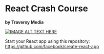 # React Crash Course
**by Traversy Media**

[![IMAGE ALT TEXT HERE](http://img.youtube.com/vi/sBws8MSXN7A/0.jpg)](http://www.youtube.com/watch?v=sBws8MSXN7A)

Start your React app using this repository: https://github.com/facebook/create-react-app